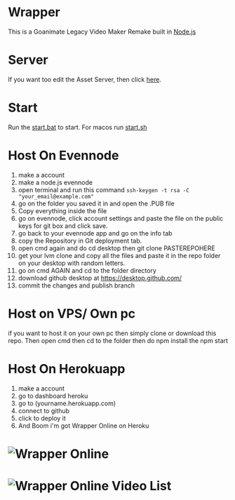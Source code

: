 # Wrapper
This is a Goanimate Legacy Video Maker Remake built in [Node.js](https://nodejs.org/)

# Server
If you want too edit the Asset Server, then click [here](https://github.com/2Epik4u/Wrapper-Online-Assets).

# Start
Run the [start.bat](https://github.com/2Epik4u/Wrapper-Online/blob/master/start.bat) to start.
For macos run [start.sh](https://github.com/2Epik4u/Wrapper-Online/blob/master/start.sh)

# Host On Evennode
1. make a account
2. make a node.js evennode
3. open terminal and run this command ``ssh-keygen -t rsa -C "your_email@example.com"``
4. go on the folder you saved it in and open the .PUB file
5. Copy everything inside the file
6. go on evennode, click account settings and paste the file on the public keys for git box and click save.
7. go back to your evennode app and go on the info tab
8. copy the Repository in Git deployment tab.
9. open cmd again and do cd desktop then git clone PASTEREPOHERE
10. get your lvm clone and copy all the files and paste it in the repo folder on your desktop with random letters.
11. go on cmd AGAIN and cd to the folder directory
12. download github desktop at https://desktop.github.com/
13. commit the changes and publish branch

# Host on VPS/ Own pc
if you want to host it on your own pc then simply clone or download this repo.
Then open cmd then cd to the folder 
then do npm install the npm start

# Host On Herokuapp
1. make a account
2. go to dashboard heroku
3. go to (yourname.herokuapp.com)
4. connect to github
5. click to deploy it
6. And Boom i'm got Wrapper Online on Heroku

# ![Wrapper Online](pages/img/logo.png)
# ![Wrapper Online Video List](pages/img/list_logo.png)
